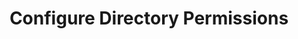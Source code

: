---
sidebar_position: 2
title: "Configure Directory Permissions"
sidebar_label: "Configure Directory Permissions"
description: "Manage directory access in Debian environments - setup directory permissions, control folder access, configure inheritance policies, and optimize directory security structures."
keywords:
  - "debian directory permissions"
  - "folder access control"
  - "directory security"
  - "permission inheritance"
  - "folder permissions"
tags:
  - debian
  - directory-permissions
  - folder-access
  - directory-security
  - permission-inheritance
slug: /linux/debian/security/user-permissions/configure-directory-permissions
---